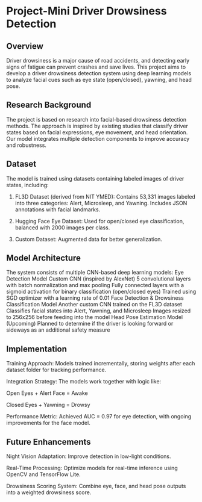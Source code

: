 # Project-Mini Driver Drowsiness Detection

## Overview
Driver drowsiness is a major cause of road accidents, and detecting early signs of fatigue can prevent crashes and save lives. This project aims to develop a driver drowsiness detection system using deep learning models to analyze facial cues such as eye state (open/closed), yawning, and head pose.

## Research Background
The project is based on research into facial-based drowsiness detection methods. The approach is inspired by existing studies that classify driver states based on facial expressions, eye movement, and head orientation. Our model integrates multiple detection components to improve accuracy and robustness.

## Dataset
The model is trained using datasets containing labeled images of driver states, including:
1. FL3D Dataset (derived from NIT YMED): Contains 53,331 images labeled into three categories: Alert, Microsleep, and Yawning. Includes JSON annotations with facial landmarks.

2. Hugging Face Eye Dataset: Used for open/closed eye classification, balanced with 2000 images per class.

3. Custom Dataset: Augmented data for better generalization.

## Model Architecture
The system consists of multiple CNN-based deep learning models:
Eye Detection Model
Custom CNN (inspired by AlexNet)
5 convolutional layers with batch normalization and max pooling
Fully connected layers with a sigmoid activation for binary classification (open/closed eyes)
Trained using SGD optimizer with a learning rate of 0.01
Face Detection & Drowsiness Classification Model
Another custom CNN trained on the FL3D dataset
Classifies facial states into Alert, Yawning, and Microsleep
Images resized to 256x256 before feeding into the model
Head Pose Estimation Model (Upcoming)
Planned to determine if the driver is looking forward or sideways as an additional safety measure

## Implementation
Training Approach: Models trained incrementally, storing weights after each dataset folder for tracking performance.

Integration Strategy: The models work together with logic like:

Open Eyes + Alert Face = Awake

Closed Eyes + Yawning = Drowsy

Performance Metric: Achieved AUC = 0.97 for eye detection, with ongoing improvements for the face model.

## Future Enhancements
Night Vision Adaptation: Improve detection in low-light conditions.

Real-Time Processing: Optimize models for real-time inference using OpenCV and TensorFlow Lite.

Drowsiness Scoring System: Combine eye, face, and head pose outputs into a weighted drowsiness score.
